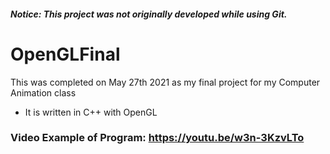 #### *Notice: This project was not originally developed while using Git.*

# OpenGLFinal
This was completed on May 27th 2021 as my final project for my Computer Animation class
 - It is written in C++ with OpenGL

### Video Example of Program: https://youtu.be/w3n-3KzvLTo
